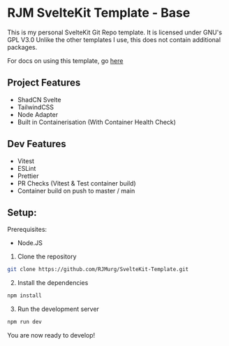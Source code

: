 # RJM SvelteKit Template - Base

This is my personal SvelteKit Git Repo template. It is licensed under GNU's GPL V3.0
Unlike the other templates I use, this does not contain additional packages.

For docs on using this template, go [here](./docs)

## Project Features

- ShadCN Svelte
- TailwindCSS
- Node Adapter
- Built in Containerisation (With Container Health Check)

## Dev Features

- Vitest
- ESLint
- Prettier
- PR Checks (Vitest & Test container build)
- Container build on push to master / main

## Setup:

Prerequisites:

- Node.JS

1. Clone the repository

```bash
git clone https://github.com/RJMurg/SvelteKit-Template.git
```

2. Install the dependencies

```bash
npm install
```

3. Run the development server

```bash
npm run dev
```

You are now ready to develop!
